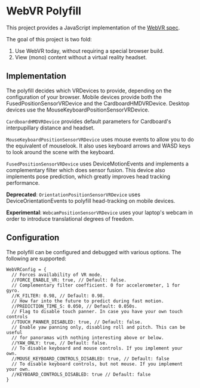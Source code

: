 # WebVR Polyfill

This project provides a JavaScript implementation of the [WebVR
spec][spec].

The goal of this project is two fold:

1. Use WebVR today, without requiring a special browser build.
2. View (mono) content without a virtual reality headset.

[spec]: http://mozvr.github.io/webvr-spec/webvr.html

## Implementation

The polyfill decides which VRDevices to provide, depending on the configuration
of your browser. Mobile devices provide both the FusedPositionSensorVRDevice and
the CardboardHMDVRDevice. Desktop devices use the
MouseKeyboardPositionSensorVRDevice.

`CardboardHMDVRDevice` provides default parameters for Cardboard's
interpupillary distance and headset.

`MouseKeyboardPositionSensorVRDevice` uses mouse events to allow you to do the
equivalent of mouselook. It also uses keyboard arrows and WASD keys to look
around the scene with the keyboard.

`FusedPositionSensorVRDevice` uses DeviceMotionEvents and implements a
complementary filter which does sensor fusion. This device also implements pose
prediction, which greatly improves head tracking performance.

**Deprecated**: `OrientationPositionSensorVRDevice` uses DeviceOrientationEvents
to polyfill head-tracking on mobile devices.

**Experimental**: `WebcamPositionSensorVRDevice` uses your laptop's webcam in
order to introduce translational degrees of freedom.

[ss]: https://play.google.com/store/apps/details?id=com.motorola.avatar

## Configuration

The polyfill can be configured and debugged with various options. The following
are supported:

    WebVRConfig = {
      // Forces availability of VR mode.
      //FORCE_ENABLE_VR: true, // Default: false.
      // Complementary filter coefficient. 0 for accelerometer, 1 for gyro.
      //K_FILTER: 0.98, // Default: 0.98.
      // How far into the future to predict during fast motion.
      //PREDICTION_TIME_S: 0.050, // Default: 0.050s.
      // Flag to disable touch panner. In case you have your own touch controls
      //TOUCH_PANNER_DISABLED: true, // Default: false.
      // Enable yaw panning only, disabling roll and pitch. This can be useful
      // for panoramas with nothing interesting above or below.
      //YAW_ONLY: true, // Default: false.
      // To disable keyboard and mouse controls. If you implement your own.
      //MOUSE_KEYBOARD_CONTROLS_DISABLED: true, // Default: false
      // To disable keyboard controls, but not mouse. If you implement your own.
      //KEYBOARD_CONTROLS_DISABLED: true // Default: false
    }
